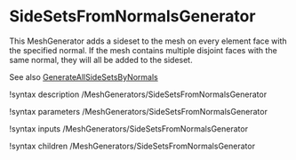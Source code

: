 # SideSetsFromNormalsGenerator

This MeshGenerator adds a sideset to the mesh on every element face with the specified normal. If the mesh contains multiple disjoint faces with the same normal, they will all be added to the sideset.

See also [GenerateAllSideSetsByNormals](/AllSideSetsByNormalsGenerator.md)

!syntax description /MeshGenerators/SideSetsFromNormalsGenerator

!syntax parameters /MeshGenerators/SideSetsFromNormalsGenerator

!syntax inputs /MeshGenerators/SideSetsFromNormalsGenerator

!syntax children /MeshGenerators/SideSetsFromNormalsGenerator
